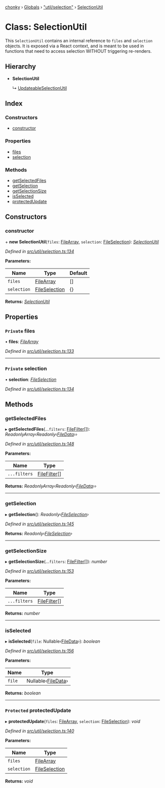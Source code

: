 [chonky](../README.md) › [Globals](../globals.md) › ["util/selection"](../modules/_util_selection_.md) › [SelectionUtil](_util_selection_.selectionutil.md)

# Class: SelectionUtil

This `SelectionUtil` contains an internal reference to `files` and `selection`
objects. It is exposed via a React context, and is meant to be used in functions
that need to access selection WITHOUT triggering re-renders.

## Hierarchy

* **SelectionUtil**

  ↳ [UpdateableSelectionUtil](_util_selection_.updateableselectionutil.md)

## Index

### Constructors

* [constructor](_util_selection_.selectionutil.md#constructor)

### Properties

* [files](_util_selection_.selectionutil.md#private-files)
* [selection](_util_selection_.selectionutil.md#private-selection)

### Methods

* [getSelectedFiles](_util_selection_.selectionutil.md#getselectedfiles)
* [getSelection](_util_selection_.selectionutil.md#getselection)
* [getSelectionSize](_util_selection_.selectionutil.md#getselectionsize)
* [isSelected](_util_selection_.selectionutil.md#isselected)
* [protectedUpdate](_util_selection_.selectionutil.md#protected-protectedupdate)

## Constructors

###  constructor

\+ **new SelectionUtil**(`files`: [FileArray](../modules/_typedef_.md#filearray), `selection`: [FileSelection](../interfaces/_typedef_.fileselection.md)): *[SelectionUtil](_util_selection_.selectionutil.md)*

*Defined in [src/util/selection.ts:134](https://github.com/TimboKZ/Chonky/blob/cc6d20b/src/util/selection.ts#L134)*

**Parameters:**

Name | Type | Default |
------ | ------ | ------ |
`files` | [FileArray](../modules/_typedef_.md#filearray) | [] |
`selection` | [FileSelection](../interfaces/_typedef_.fileselection.md) | {} |

**Returns:** *[SelectionUtil](_util_selection_.selectionutil.md)*

## Properties

### `Private` files

• **files**: *[FileArray](../modules/_typedef_.md#filearray)*

*Defined in [src/util/selection.ts:133](https://github.com/TimboKZ/Chonky/blob/cc6d20b/src/util/selection.ts#L133)*

___

### `Private` selection

• **selection**: *[FileSelection](../interfaces/_typedef_.fileselection.md)*

*Defined in [src/util/selection.ts:134](https://github.com/TimboKZ/Chonky/blob/cc6d20b/src/util/selection.ts#L134)*

## Methods

###  getSelectedFiles

▸ **getSelectedFiles**(...`filters`: [FileFilter](../modules/_typedef_.md#filefilter)[]): *ReadonlyArray‹Readonly‹[FileData](../interfaces/_typedef_.filedata.md)››*

*Defined in [src/util/selection.ts:148](https://github.com/TimboKZ/Chonky/blob/cc6d20b/src/util/selection.ts#L148)*

**Parameters:**

Name | Type |
------ | ------ |
`...filters` | [FileFilter](../modules/_typedef_.md#filefilter)[] |

**Returns:** *ReadonlyArray‹Readonly‹[FileData](../interfaces/_typedef_.filedata.md)››*

___

###  getSelection

▸ **getSelection**(): *Readonly‹[FileSelection](../interfaces/_typedef_.fileselection.md)›*

*Defined in [src/util/selection.ts:145](https://github.com/TimboKZ/Chonky/blob/cc6d20b/src/util/selection.ts#L145)*

**Returns:** *Readonly‹[FileSelection](../interfaces/_typedef_.fileselection.md)›*

___

###  getSelectionSize

▸ **getSelectionSize**(...`filters`: [FileFilter](../modules/_typedef_.md#filefilter)[]): *number*

*Defined in [src/util/selection.ts:153](https://github.com/TimboKZ/Chonky/blob/cc6d20b/src/util/selection.ts#L153)*

**Parameters:**

Name | Type |
------ | ------ |
`...filters` | [FileFilter](../modules/_typedef_.md#filefilter)[] |

**Returns:** *number*

___

###  isSelected

▸ **isSelected**(`file`: Nullable‹[FileData](../interfaces/_typedef_.filedata.md)›): *boolean*

*Defined in [src/util/selection.ts:156](https://github.com/TimboKZ/Chonky/blob/cc6d20b/src/util/selection.ts#L156)*

**Parameters:**

Name | Type |
------ | ------ |
`file` | Nullable‹[FileData](../interfaces/_typedef_.filedata.md)› |

**Returns:** *boolean*

___

### `Protected` protectedUpdate

▸ **protectedUpdate**(`files`: [FileArray](../modules/_typedef_.md#filearray), `selection`: [FileSelection](../interfaces/_typedef_.fileselection.md)): *void*

*Defined in [src/util/selection.ts:140](https://github.com/TimboKZ/Chonky/blob/cc6d20b/src/util/selection.ts#L140)*

**Parameters:**

Name | Type |
------ | ------ |
`files` | [FileArray](../modules/_typedef_.md#filearray) |
`selection` | [FileSelection](../interfaces/_typedef_.fileselection.md) |

**Returns:** *void*
